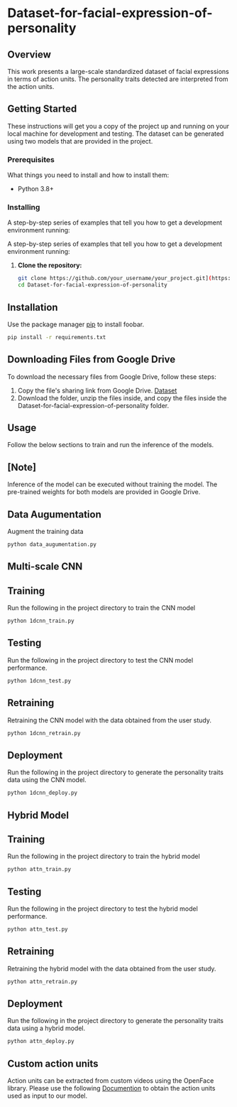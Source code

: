 # Dataset-for-facial-expression-of-personality


## Overview

This work presents a large-scale standardized dataset of facial expressions in terms of action units. The personality traits detected are interpreted from the action units.

## Getting Started

These instructions will get you a copy of the project up and running on your local machine for development and testing. The dataset can be generated using two models that are provided in the project.

### Prerequisites

What things you need to install and how to install them:

- Python 3.8+

### Installing

A step-by-step series of examples that tell you how to get a development environment running:

A step-by-step series of examples that tell you how to get a development environment running:

1. **Clone the repository:**
   ```bash
   git clone https://github.com/your_username/your_project.git](https://github.com/kodavatiSrikar/Dataset-for-facial-expression-of-personality.git
   cd Dataset-for-facial-expression-of-personality
   ```
## Installation

Use the package manager [pip](https://pip.pypa.io/en/stable/) to install foobar.

```bash
pip install -r requirements.txt
```

## Downloading Files from Google Drive

To download the necessary files from Google Drive, follow these steps:

1. Copy the file's sharing link from Google Drive.
   [Dataset](https://drive.google.com/drive/folders/1n9G8FeW_8PeC4JbNj_1vFRuOEVretTGw?usp=drive_link)
2. Download the folder, unzip the files inside, and copy the files inside the Dataset-for-facial-expression-of-personality folder.

## Usage

Follow the below sections to train and run the inference of the models. 

## [Note]

Inference of the model can be executed without training the model. The pre-trained weights for both models are provided in Google Drive.

## Data Augumentation
Augment the training data
```bash
python data_augumentation.py
```

## Multi-scale CNN

## Training

Run the following in the project directory to train the CNN model

```bash
python 1dcnn_train.py
```

## Testing

Run the following in the project directory to test the CNN model performance.

```bash
python 1dcnn_test.py
```
## Retraining

Retraining the CNN model with the data obtained from the user study.

```bash
python 1dcnn_retrain.py
```

## Deployment

Run the following in the project directory to generate the personality traits data using the CNN model.

```bash
python 1dcnn_deploy.py
```

## Hybrid Model

## Training

Run the following in the project directory to train the hybrid model

```bash
python attn_train.py
```

## Testing

Run the following in the project directory to test the hybrid model performance.

```bash
python attn_test.py
```
## Retraining

Retraining the hybrid model with the data obtained from the user study.

```bash
python attn_retrain.py
```
## Deployment

Run the following in the project directory to generate the personality traits data using a hybrid model.

```bash
python attn_deploy.py
```

## Custom action units

Action units can be extracted from custom videos using the OpenFace library. Please use the following [Documention](https://github.com/TadasBaltrusaitis/OpenFace/wiki) to obtain the action units used as input to our model.


